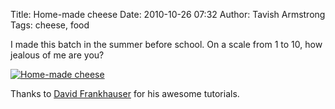 Title: Home-made cheese
Date: 2010-10-26 07:32
Author: Tavish Armstrong
Tags: cheese, food

I made this batch in the summer before school. On a scale from 1 to 10,
how jealous of me are you?

[![Home-made
cheese](http://farm5.static.flickr.com/4085/5109392014_d6377ca0d2_m.jpg)](http://www.flickr.com/photos/cheeseplusplus/5109392014/ "Home-made cheese by cheese++, on Flickr")

Thanks to [David
Frankhauser](http://biology.clc.uc.edu/Fankhauser/Cheese/Cheese98.htm)
for his awesome tutorials.
